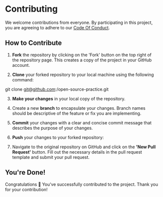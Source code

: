# Contributing

We welcome contributions from everyone. By participating in this project, you are agreeing to adhere to our [Code Of Conduct](https://github.com/EddieHubCommunity/.github/blob/main/CODE_OF_CONDUCT.md).

## How to Contribute

1. **Fork** the repository by clicking on the 'Fork' button on the top right of the repository page. This creates a copy of the project in your GitHub account.
   
2. **Clone** your forked repository to your local machine using the following command:

git clone git@github.com:<YOUR-USERNAME>/open-source-practice.git


3. **Make your changes** in your local copy of the repository.

4. Create a new **branch** to encapsulate your changes. Branch names should be descriptive of the feature or fix you are implementing.

5. **Commit** your changes with a clear and concise commit message that describes the purpose of your changes.

6. **Push** your changes to your forked repository:

7. Navigate to the original repository on GitHub and click on the **'New Pull Request'** button. Fill out the necessary details in the pull request template and submit your pull request.

## You're Done!

Congratulations 🎉 You've successfully contributed to the project. Thank you for your contribution!
